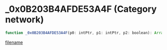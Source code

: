 # _0x0B203B4AFDE53A4F (Category network)

```js
function _0x0B203B4AFDE53A4F(p0: intPtr, p1: intPtr, p2: boolean): Array
```

[filename](_0x0B203B4AFDE53A4F_m.md ':include')